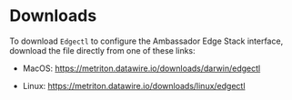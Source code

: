 # Downloads

To download `Edgectl` to configure the Ambassador Edge Stack interface, download the file directly from one of these links:

* MacOS: https://metriton.datawire.io/downloads/darwin/edgectl

* Linux: https://metriton.datawire.io/downloads/linux/edgectl
